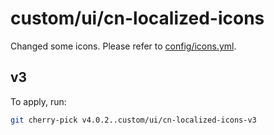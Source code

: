 # custom/ui/cn-localized-icons

Changed some icons. Please refer to [config/icons.yml](../../config/icons.yml).

## v3

To apply, run:

```sh
git cherry-pick v4.0.2..custom/ui/cn-localized-icons-v3
```
